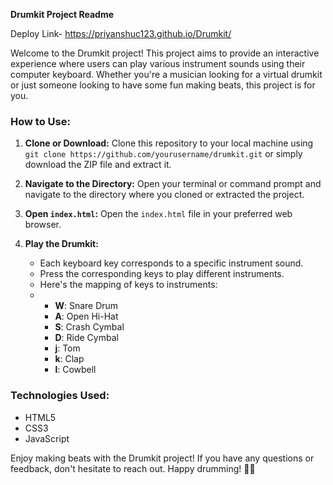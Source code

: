**Drumkit Project Readme**

Deploy Link- https://priyanshuc123.github.io/Drumkit/

Welcome to the Drumkit project! This project aims to provide an interactive experience where users can play various instrument sounds using their computer keyboard. Whether you're a musician looking for a virtual drumkit or just someone looking to have some fun making beats, this project is for you.

### How to Use:

1. **Clone or Download:**
   Clone this repository to your local machine using `git clone https://github.com/yourusername/drumkit.git` or simply download the ZIP file and extract it.

2. **Navigate to the Directory:**
   Open your terminal or command prompt and navigate to the directory where you cloned or extracted the project.

3. **Open `index.html`:**
   Open the `index.html` file in your preferred web browser.

4. **Play the Drumkit:**
   - Each keyboard key corresponds to a specific instrument sound.
   - Press the corresponding keys to play different instruments.
   - Here's the mapping of keys to instruments:
   - 
     - **W**: Snare Drum
     - **A**: Open Hi-Hat
     - **S**: Crash Cymbal
     - **D**: Ride Cymbal
     - **j**: Tom
     - **k**: Clap
     - **l**: Cowbell

### Technologies Used:
- HTML5
- CSS3
- JavaScript

Enjoy making beats with the Drumkit project! If you have any questions or feedback, don't hesitate to reach out. Happy drumming! 🥁🎶
